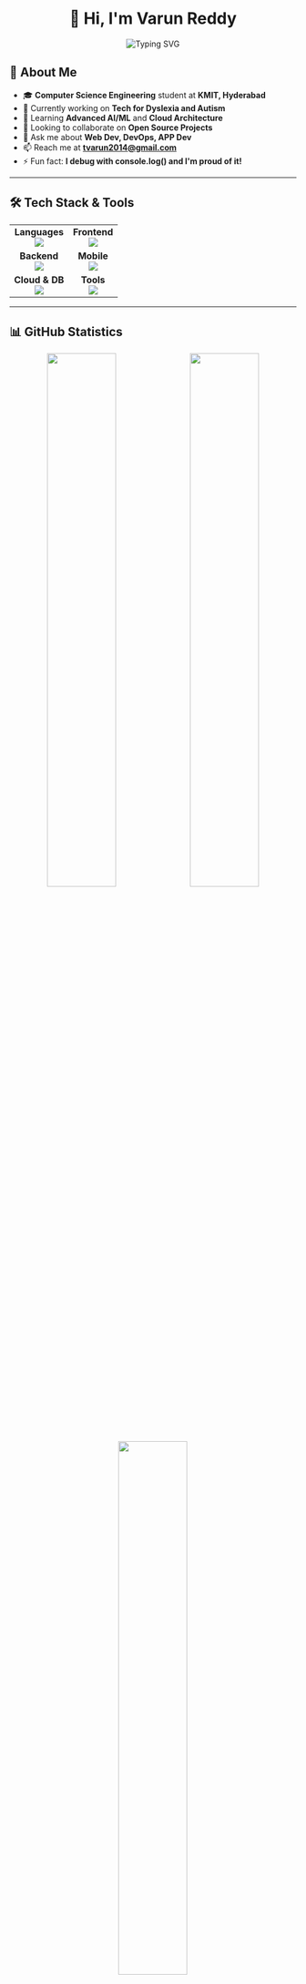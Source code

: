 <div align="center">

# 👋 Hi, I'm Varun Reddy

<img src="https://readme-typing-svg.demolab.com?font=Fira+Code&size=28&duration=3000&pause=500&color=36BCF7&center=true&vCenter=true&width=600&lines=Full+Stack+Developer;MERN+Stack+Expert;AI%2FML+Enthusiast;DevOps;Cloud+Enthusiast;Problem+Solver" alt="Typing SVG" />

</div>

## 🚀 About Me

- 🎓 **Computer Science Engineering** student at **KMIT, Hyderabad**
- 💼 Currently working on **Tech for Dyslexia and Autism**
- 🌱 Learning **Advanced AI/ML** and **Cloud Architecture**
- 👯 Looking to collaborate on **Open Source Projects**
- 💬 Ask me about **Web Dev, DevOps, APP Dev**
- 📫 Reach me at **tvarun2014@gmail.com**
- ⚡ Fun fact: **I debug with console.log() and I'm proud of it!**

---

## 🛠️ Tech Stack & Tools

<div align="center">

<table>
  <tr>
    <td align="center"><strong>Languages</strong><br/><img src="https://skillicons.dev/icons?i=js,ts,python,java,cpp,dart,c" /></td>
    <td align="center"><strong>Frontend</strong><br/><img src="https://skillicons.dev/icons?i=react,nextjs,html,css,tailwind,bootstrap,materialui" /></td>
  </tr>
  <tr>
    <td align="center"><strong>Backend</strong><br/><img src="https://skillicons.dev/icons?i=nodejs,express,fastapi,flask,nginx" /></td>
    <td align="center"><strong>Mobile</strong><br/><img src="https://skillicons.dev/icons?i=flutter,react" /></td>
  </tr>
  <tr>
    <td align="center"><strong>Cloud & DB</strong><br/><img src="https://skillicons.dev/icons?i=mongodb,mysql,firebase,aws,vercel,docker,kubernetes" /></td>
    <td align="center"><strong>Tools</strong><br/><img src="https://skillicons.dev/icons?i=git,github,vscode,postman,figma,linux,bash" /></td>
  </tr>
</table>

</div>

---

## 📊 GitHub Statistics

<div align="center">

<img width="49%" src="https://github-readme-stats-eight-theta.vercel.app/api?username=VarunReddyT&show_icons=true&theme=radical&hide_border=true&count_private=true&include_all_commits=true" />
<img width="49%" src="https://github-readme-streak-stats.herokuapp.com/?user=VarunReddyT&theme=radical&hide_border=true" />

<img width="49%" src="https://github-readme-stats.vercel.app/api/top-langs/?username=VarunReddyT&layout=compact&theme=radical&hide_border=true&langs_count=10" />

</div>

### 🏆 GitHub Trophies
<div align="center">
  <img src="https://github-profile-trophy.vercel.app/?username=VarunReddyT&theme=radical&no-frame=true&no-bg=true&margin-w=4&row=2&column=4" />
</div>

---

## 🌐 Connect With Me

<div align="center">

<a href="https://linkedin.com/in/varun-reddy-231244253" target="_blank">
<img src="https://img.shields.io/badge/LinkedIn-0077B5?style=for-the-badge&logo=linkedin&logoColor=white" alt="LinkedIn"/>
</a>
<a href="mailto:tvarun2014@gmail.com" target="_blank">
<img src="https://img.shields.io/badge/Gmail-D14836?style=for-the-badge&logo=gmail&logoColor=white" alt="Gmail"/>
</a>
<a href="https://github.com/VarunReddyT" target="_blank">
<img src="https://img.shields.io/badge/GitHub-100000?style=for-the-badge&logo=github&logoColor=white" alt="GitHub"/>
</a>

</div>

---

## 💡 Random Dev Quote

<div align="center">

**"Code is like humor. When you have to explain it, it's bad." - Cory House**
</div>

---

## 🎮 Fun Zone

### ☕ Coffee Counter
<img src="https://img.shields.io/badge/Coffee%20Consumed-∞%20cups-brown?style=for-the-badge&logo=coffee&logoColor=white" alt="Coffee Counter"/>

</div>

---

<div align="center">

**💻 "Code is poetry written in logic"**

*Made with ❤️ and lots of ☕ by Varun Reddy*

</div>
